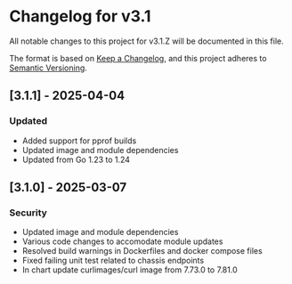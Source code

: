 # Changelog for v3.1

All notable changes to this project for v3.1.Z will be documented in this file.

The format is based on [Keep a Changelog](https://keepachangelog.com/en/1.0.0/),
and this project adheres to [Semantic Versioning](https://semver.org/spec/v2.0.0.html).

## [3.1.1] - 2025-04-04

### Updated

- Added support for pprof builds
- Updated image and module dependencies
- Updated from Go 1.23 to 1.24

## [3.1.0] - 2025-03-07

### Security

- Updated image and module dependencies
- Various code changes to accomodate module updates
- Resolved build warnings in Dockerfiles and docker compose files
- Fixed failing unit test related to chassis endpoints
- In chart update curlimages/curl image from 7.73.0 to 7.81.0
